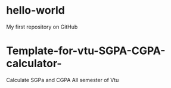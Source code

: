 # hello-world

My first repository on GitHub 
# Template-for-vtu-SGPA-CGPA-calculator-
Calculate SGPa and CGPA All semester of Vtu
